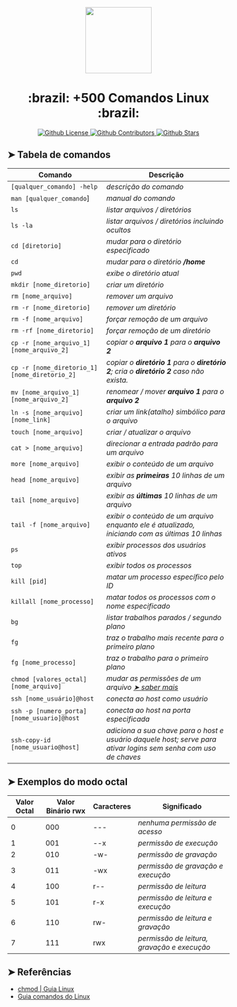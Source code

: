 <p align="center">
 <img src="https://user-images.githubusercontent.com/22691244/85969179-4b25e480-b99d-11ea-90cf-bf50b805a626.jpg"  width="150"/>
</p>
<h1 align="center">:brazil: +500 Comandos Linux :brazil:</h1>
<p align="center">
 <a href="https://github.com/carloskotacho/comandos-linux/blob/master/LICENSE">
  <img src="https://img.shields.io/github/license/carloskotacho/comandos-linux?color=%23fedb3d&label=licen%C3%A7a&style=flat-square" alt="Github License">
 </a>
 <a href="https://github.com/carloskotacho/comandos-linux/graphs/contributors">
  <img src="https://img.shields.io/github/stars/carloskotacho/comandos-linux?color=%23fedb3d&label=colaboradores&style=flat-square" alt="Github Contributors">
 </a>
 <a href="https://github.com/carloskotacho/comandos-linux/stargazers">
  <img src="https://img.shields.io/github/stars/carloskotacho/comandos-linux?color=%23fedb3d&style=flat-square" alt="Github Stars">
 </a>
</p>

## ➤ Tabela de comandos

| Comando | Descrição |
|---------|--------|
|`[qualquer_comando] -help` | *descrição do comando* |
| `man [qualquer_comando`] | *manual do comando* |
| `ls` | *listar arquivos / diretórios* |
| `ls -la` | *listar arquivos / diretórios incluindo ocultos* |
| `cd [diretorio]` | *mudar para o diretório especificado* |
| `cd` | *mudar para o diretório **/home*** |
| `pwd` | *exibe o diretório atual* |
| `mkdir [nome_diretorio]` | *criar um diretório* |
| `rm [nome_arquivo]` | *remover um arquivo* |
| `rm -r [nome_diretorio]` | *remover um diretório* |
| `rm -f [nome_arquivo]` | *forçar remoção de um arquivo* |
| `rm -rf [nome_diretorio]` | *forçar remoção de um diretório* |
| `cp -r [nome_arquivo_1] [nome_arquivo_2]` | *copiar o **arquivo 1** para o **arquivo 2*** |
| `cp -r [nome_diretorio_1] [nome_diretorio_2]` | *copiar o **diretório 1** para o **diretório 2**; cria o **diretório 2** caso não exista.* |
| `mv [nome_arquivo_1] [nome_arquivo_2]` | *renomear / mover **arquivo 1** para o **arquivo 2*** |
| `ln -s [nome_arquivo] [nome_link]` | *criar um link(atalho) simbólico para o arquivo* |
| `touch [nome_arquivo]` | *criar / atualizar o arquivo* |
| `cat > [nome_arquivo]` | *direcionar a entrada padrão para um arquivo* |
| `more [nome_arquivo]` | *exibir o conteúdo de um arquivo* |
| `head [nome_arquivo]` | *exibir as **primeiras** 10 linhas de um arquivo* |
| `tail [nome_arquivo]` | *exibir as **últimas** 10 linhas de um arquivo* |
| `tail -f [nome_arquivo]` | *exibir o conteúdo de um arquivo enquanto ele é atualizado, iniciando com as últimas 10 linhas* |
| `ps` | *exibir processos dos usuários ativos* |
| `top` | *exibir todos os processos* |
| `kill [pid]` | *matar um processo específico pelo ID* |
| `killall [nome_processo]` | *matar todos os processos com o nome especificado* |
| `bg` | *listar trabalhos parados / segundo plano* |
| `fg` | *traz o trabalho mais recente para o primeiro plano* |
| `fg [nome_processo]` | *traz o trabalho para o primeiro plano* |
| `chmod [valores_octal] [nome_arquivo]` | *mudar as permissões de um arquivo [➤ saber mais](#-exemplos-do-modo-octal)* |
| `ssh [nome_usuário]@host` | *conecta ao host como usuário* |
| `ssh -p [numero_porta] [nome_usuario]@host` | *conecta ao host na porta especificada* |
| `ssh-copy-id [nome_usuario@host]` | *adiciona a sua chave para o host e usuário daquele host; serve para ativar logins sem senha com uso de chaves* |

## ➤ Exemplos do modo octal

| Valor Octal | Valor Binário rwx | Caracteres | Significado |
|---------|--------|--------|--------|
| 0 | 000 | --- | *nenhuma permissão de acesso* |
| 1 | 001 | --x | *permissão de execução* |
| 2 | 010 | -w- | *permissão de gravação* |
| 3 | 011 | -wx | *permissão de gravação e execução* |
| 4 | 100 | r-- | *permissão de leitura* |
| 5 | 101 | r-x | *permissão de leitura e execução* |
| 6 | 110 | rw- | *permissão de leitura e gravação* |
| 7 | 111 | rwx | *permissão de leitura, gravação e execução* |

## ➤ Referências

- [chmod | Guia Linux](https://guialinux.uniriotec.br/chmod/)
- [Guia comandos do Linux](https://www.linuxpro.com.br/dl/guia_500_comandos_Linux.pdf)
